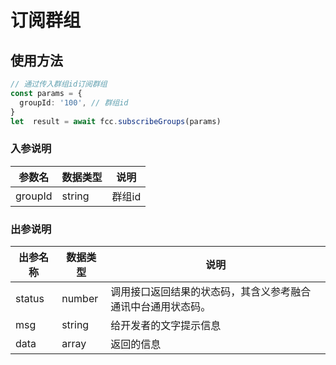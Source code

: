 # 订阅群组


<!-- ## 订阅群组示例

:::preview
demo-preview=../../../components/interface/im/receive.vue
::: -->

## 使用方法

```typescript
// 通过传入群组id订阅群组
const params = {
  groupId: '100', // 群组id
}
let  result = await fcc.subscribeGroups(params)
```
<!-- **入参说明** -->

### 入参说明

| **参数名**  | **数据类型** | **说明**                                      |
| ----------- | ------------ | ---------------------------------------------|
| groupId       | string   |群组id                        |

### 出参说明

| **出参名称** | **数据类型** | **说明**                         |
| -------- | -------- | ------------------------------ |
| status   | number   | 调用接口返回结果的状态码，其含义参考融合通讯中台通用状态码。 |
| msg      | string   | 给开发者的文字提示信息                    |
| data     | array   | 返回的信息                          |